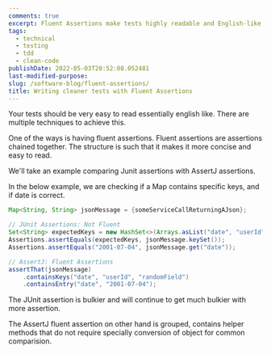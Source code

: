 ```yaml
---
comments: true
excerpt: Fluent Assertions make tests highly readable and English-like, presenting a concise structure that simplifies comprehension
tags:
  - technical
  - testing
  - tdd
  - clean-code
publishDate: 2022-05-03T20:52:08.052481
last-modified-purpose:
slug: /software-blog/fluent-assertions/
title: Writing cleaner tests with Fluent Assertions
---
```


Your tests should be very easy to read essentially english like. There are multiple techniques to achieve this.

One of the ways is having fluent assertions.
Fluent assertions are assertions chained together. The structure is such that it makes it more concise and easy to read.

We'll take an example comparing Junit assertions with AssertJ assertions.

In the below example, we are checking if a Map contains specific keys, and if date is correct.

```java
Map<String, String> jsonMessage = {someServiceCallReturningAJson};

// JUnit Assertions: Not Fluent
Set<String> expectedKeys = new HashSet<>(Arrays.asList("date", "userId", "randomField"));
Assertions.assertEquals(expectedKeys, jsonMessage.keySet());
Assertions.assertEquals("2001-07-04", jsonMessage.get("date"));

// AssertJ: Fluent Assertions
assertThat(jsonMessage)
    .containsKeys("date", "userId", "randomField")
    .containsEntry("date", "2001-07-04");
```

The JUnit assertion is bulkier and will continue to get much bulkier with more assertion.

The AssertJ fluent assertion on other hand is grouped, contains helper methods that do not require specially conversion of object for common comparision.
